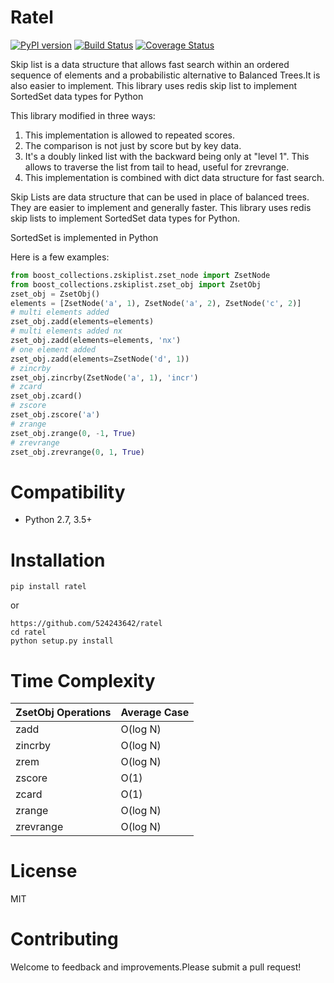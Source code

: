 # Ratel

[![PyPI version](https://badge.fury.io/py/ratel.svg)](https://badge.fury.io/py/ratel)
[![Build Status](https://travis-ci.org/524243642/ratel.svg?branch=master)](https://travis-ci.org/524243642/ratel)
[![Coverage Status](https://img.shields.io/coveralls/524243642/ratel.svg)](https://coveralls.io/r/524243642/ratel?branch=master)

Skip list is a data structure that allows fast search within an ordered sequence 
of elements and a probabilistic alternative to Balanced Trees.It is also easier
to implement.
This library uses redis skip list to implement SortedSet data types for Python

This library modified in three ways:
1) This implementation is allowed to repeated scores.
2) The comparison is not just by score but by key data.
3) It's a doubly linked list with the backward being only at "level 1". 
   This allows to traverse the list from tail to head, useful for zrevrange.
4) This implementation is combined with dict data structure for fast search.

Skip Lists are data structure that can be used in place of balanced trees. They
are easier to implement and generally faster. This library uses redis skip lists to
implement SortedSet data types for Python.

SortedSet is implemented in Python

Here is a few examples:
```python
from boost_collections.zskiplist.zset_node import ZsetNode
from boost_collections.zskiplist.zset_obj import ZsetObj
zset_obj = ZsetObj()
elements = [ZsetNode('a', 1), ZsetNode('a', 2), ZsetNode('c', 2)]
# multi elements added
zset_obj.zadd(elements=elements)
# multi elements added nx
zset_obj.zadd(elements=elements, 'nx')
# one element added
zset_obj.zadd(elements=ZsetNode('d', 1))
# zincrby
zset_obj.zincrby(ZsetNode('a', 1), 'incr')
# zcard
zset_obj.zcard()
# zscore
zset_obj.zscore('a')
# zrange
zset_obj.zrange(0, -1, True)
# zrevrange
zset_obj.zrevrange(0, 1, True)
```
# Compatibility
* Python 2.7, 3.5+

# Installation
```
pip install ratel
```
or
```
https://github.com/524243642/ratel
cd ratel
python setup.py install
```


# Time Complexity
ZsetObj Operations   | Average Case
-------------------- | ------------
zadd                 | O(log N)
zincrby              | O(log N)
zrem                 | O(log N)
zscore               | O(1)
zcard                | O(1)
zrange               | O(log N)
zrevrange            | O(log N)

# License
MIT

# Contributing
Welcome to feedback and improvements.Please submit a pull request!